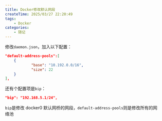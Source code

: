 ```yaml
---
title: Docker修改默认网段
createTime: 2025/03/27 22:20:49
tags:
    - Docker
categories:
    - 随记
---
```


修改`daemon.json`，加入以下配置：

```json
"default-address-pools":[
    {
            "base": "10.192.0.0/16",
            "size": 22
    }
],
```

还有个配置项是`bip`：

```json
"bip": "192.168.5.1/24",
```

`bip`是修改 docker0 默认网桥的网段，`default-address-pools`则是修改所有的网络池
